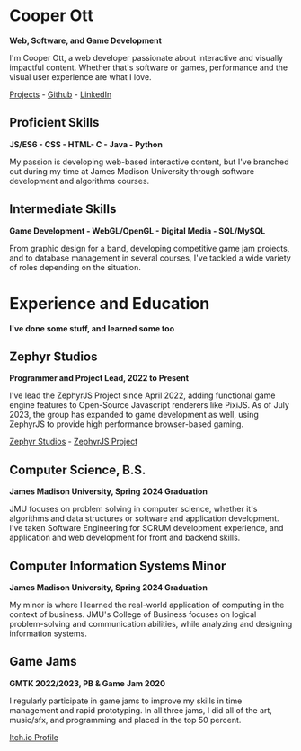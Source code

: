 # Cooper Ott
**Web, Software, and Game Development**

I'm Cooper Ott, a web developer passionate about interactive and visually impactful content. Whether that's software or games, performance and the visual user experience are what I love.

 [Projects](projects/README.md) - [Github](https://github.com/OttCS) - [LinkedIn](https://www.linkedin.com/in/ottcs20)

## Proficient Skills
**JS/ES6 - CSS - HTML- C - Java - Python**

My passion is developing web-based interactive content, but I've branched out during my time at James Madison University through software development and algorithms courses.

## Intermediate Skills
**Game Development - WebGL/OpenGL - Digital Media - SQL/MySQL**

From graphic design for a band, developing competitive game jam projects, and to database management in several courses, I've tackled a wide variety of roles depending on the situation.

# Experience and Education
**I've done some stuff, and learned some too**

## Zephyr Studios
**Programmer and Project Lead, 2022 to Present**

I've lead the ZephyrJS Project since April 2022, adding functional game engine features to Open-Source Javascript renderers like PixiJS. As of July 2023, the group has expanded to game development as well, using ZephyrJS to provide high performance browser-based gaming.

[Zephyr Studios](https://zephyrstudios.pages.dev/) - [ZephyrJS Project](https://github.com/ZephyrStudio/ZephyrJS)

## Computer Science, B.S.
**James Madison University, Spring 2024 Graduation**     

JMU focuses on problem solving in computer science, whether it's algorithms and data structures or software and application development. I've taken Software Engineering for SCRUM development experience, and application and web development for front and backend skills.

## Computer Information Systems Minor
**James Madison University, Spring 2024 Graduation** 

My minor is where I learned the real-world application of computing in the context of business. JMU's College of Business focuses on logical problem-solving and communication abilities, while analyzing and designing information systems.

## Game Jams
**GMTK 2022/2023, PB & Game Jam 2020**   

I regularly participate in game jams to improve my skills in time management and rapid prototyping. In all three jams, I did all of the art, music/sfx, and programming and placed in the top 50 percent.

[Itch.io Profile](https://itch.io/dashboard)